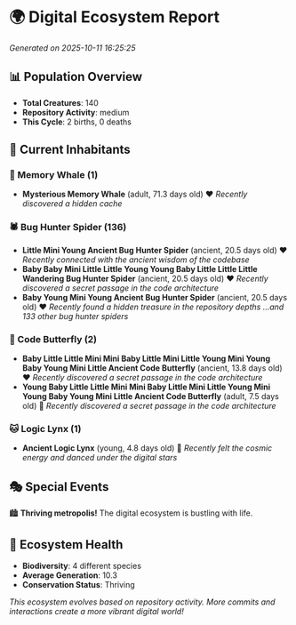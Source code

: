 # 🌍 Digital Ecosystem Report
*Generated on 2025-10-11 16:25:25*

## 📊 Population Overview
- **Total Creatures**: 140
- **Repository Activity**: medium
- **This Cycle**: 2 births, 0 deaths

## 👥 Current Inhabitants

### 🐋 Memory Whale (1)
- **Mysterious Memory Whale** (adult, 71.3 days old) ❤️
  *Recently discovered a hidden cache*

### 🕷️ Bug Hunter Spider (136)
- **Little Mini Young Ancient Bug Hunter Spider** (ancient, 20.5 days old) ❤️
  *Recently connected with the ancient wisdom of the codebase*
- **Baby Baby Mini Little Little Young Young Baby Little Little Little Wandering Bug Hunter Spider** (ancient, 20.5 days old) ❤️
  *Recently discovered a secret passage in the code architecture*
- **Baby Young Mini Young Ancient Bug Hunter Spider** (ancient, 20.5 days old) ❤️
  *Recently found a hidden treasure in the repository depths*
  *...and 133 other bug hunter spiders*

### 🦋 Code Butterfly (2)
- **Baby Little Little Mini Mini Baby Little Mini Little Young Mini Young Baby Young Mini Little Ancient Code Butterfly** (ancient, 13.8 days old) ❤️
  *Recently discovered a secret passage in the code architecture*
- **Young Baby Little Little Mini Mini Baby Little Mini Little Young Mini Young Baby Young Mini Little Ancient Code Butterfly** (adult, 7.5 days old) 💛
  *Recently discovered a secret passage in the code architecture*

### 🐱 Logic Lynx (1)
- **Ancient Logic Lynx** (young, 4.8 days old) 💚
  *Recently felt the cosmic energy and danced under the digital stars*

## 🎭 Special Events

🏙️ **Thriving metropolis!** The digital ecosystem is bustling with life.

## 🔬 Ecosystem Health
- **Biodiversity**: 4 different species
- **Average Generation**: 10.3
- **Conservation Status**: Thriving

*This ecosystem evolves based on repository activity. More commits and interactions create a more vibrant digital world!*